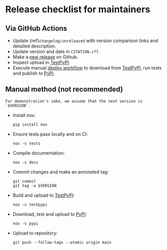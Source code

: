 # Release checklist for maintainers

## Via GitHub Actions

- Update {ref}`changelog/unreleased` with version comparison links and detailed description.
- Update version and date in `CITATION.cff`.
- Make a [new release] on Github.
- Inspect upload in [TestPyPI].
- Execute manual [deploy workflow] to download from [TestPyPI], run tests and publish to
  [PyPI].

## Manual method (not recommended)

```{note}
For demonstration's sake, we assume that the next version is `$VERSION`.
```

- Install nox:

  ```
  pip install nox
  ```

- Ensure tests pass locally and on CI:

  ```
  nox -s tests
  ```

- Compile documentation:

  ```
  nox -s docs
  ```

- Commit changes and make an annotated tag:

  ```
  git commit
  git tag -a $VERSION
  ```

- Build and upload to [TestPyPI]:

  ```
  nox -s testpypi
  ```

- Download, test and upload to [PyPI]:

  ```
  nox -s pypi
  ```

- Upload to repository:

  ```
  git push --follow-tags --atomic origin main
  ```

[deploy workflow]: https://github.com/snek5000/snek5000/actions/workflows/deploy.yaml
[new release]: https://github.com/snek5000/snek5000/releases/new
[pypi]: https://pypi.org/project/snek5000/
[testpypi]: https://test.pypi.org/project/snek5000/
